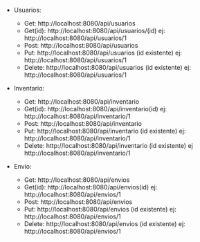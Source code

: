 - Usuarios:
  - Get: http://localhost:8080/api/usuarios
  - Get(id): http://localhost:8080/api/usuarios/(id) ej: http://localhost:8080/api/usuarios/1
  - Post: http://localhost:8080/api/usuarios
  - Put: http://localhost:8080/api/usuarios (id existente) ej: http://localhost:8080/api/usuarios/1
  - Delete: http://localhost:8080/api/usuarios (id existente) ej: http://localhost:8080/api/usuarios/1
  
- Inventario:
  - Get: http://localhost:8080/api/inventario
  - Get(id): http://localhost:8080/api/inventario(id) ej: http://localhost:8080/api/inventario/1
  - Post: http://localhost:8080/api/inventario
  - Put: http://localhost:8080/api/inventario (id existente) ej: http://localhost:8080/api/inventario/1
  - Delete: http://localhost:8080/api/inventario (id existente) ej http://localhost:8080/api/inventario/1
    
 - Envio:
   - Get: http://localhost:8080/api/envios
   - Get(id): http://localhost:8080/api/envios(id) ej: http://localhost:8080/api/envios/1
   - Post: http://localhost:8080/api/envios
   - Put: http://localhost:8080/api/envios (id existente) ej: http://localhost:8080/api/envios/1
   - Delete: http://localhost:8080/api/envios (id existente) ej: http://localhost:8080/api/envios/1

